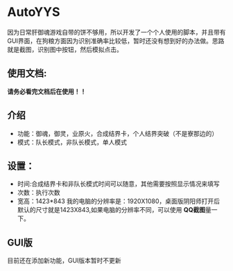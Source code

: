 # AutoYYS
因为日常肝御魂游戏自带的饼不够用，所以开发了一个个人使用的脚本，并且带有GUI界面，在狗粮方面因为识别准确率比较低，暂时还没有想到好的办法做。思路就是截图，识别图中按钮，然后模拟点击。

## 使用文档:
**请务必看完文档后在使用！！**

## 介绍
- 功能：御魂，御灵，业原火，合成结界卡，个人结界突破（不是寮那边的）
- 模式：队长模式，非队长模式，单人模式

## 设置：
- 时间:合成结界卡和非队长模式时间可以随意，其他需要按照显示情况来填写
- 次数：执行次数
- 宽高：1423*843
我的电脑的分辨率是：1920X1080，桌面版阴阳师打开后默认的尺寸就是1423X843,如果电脑的分辨率不同，可以使用 **QQ截图**量一下。

## GUI版
目前还在添加新功能，GUI版本暂时不更新

